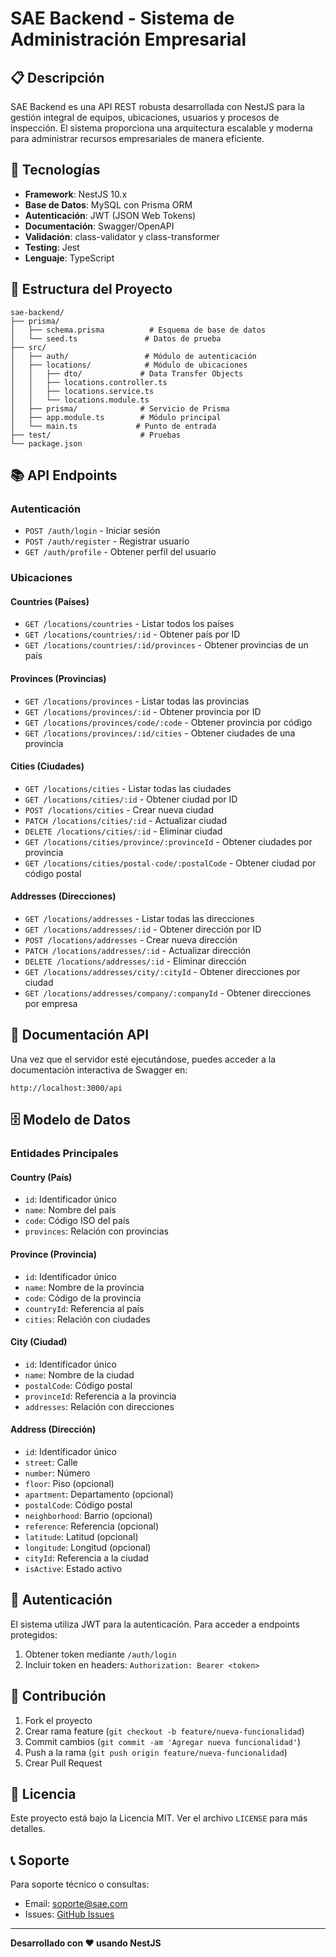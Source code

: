 # SAE Backend - Sistema de Administración Empresarial

## 📋 Descripción

SAE Backend es una API REST robusta desarrollada con NestJS para la gestión integral de equipos, ubicaciones, usuarios y procesos de inspección. El sistema proporciona una arquitectura escalable y moderna para administrar recursos empresariales de manera eficiente.

## 🚀 Tecnologías

- **Framework**: NestJS 10.x
- **Base de Datos**: MySQL con Prisma ORM
- **Autenticación**: JWT (JSON Web Tokens)
- **Documentación**: Swagger/OpenAPI
- **Validación**: class-validator y class-transformer
- **Testing**: Jest
- **Lenguaje**: TypeScript

## 📁 Estructura del Proyecto

```
sae-backend/
├── prisma/
│   ├── schema.prisma          # Esquema de base de datos
│   └── seed.ts               # Datos de prueba
├── src/
│   ├── auth/                 # Módulo de autenticación
│   ├── locations/            # Módulo de ubicaciones
│   │   ├── dto/             # Data Transfer Objects
│   │   ├── locations.controller.ts
│   │   ├── locations.service.ts
│   │   └── locations.module.ts
│   ├── prisma/              # Servicio de Prisma
│   ├── app.module.ts        # Módulo principal
│   └── main.ts             # Punto de entrada
├── test/                    # Pruebas
└── package.json
```

## 📚 API Endpoints

### Autenticación

- `POST /auth/login` - Iniciar sesión
- `POST /auth/register` - Registrar usuario
- `GET /auth/profile` - Obtener perfil del usuario

### Ubicaciones

#### Countries (Países)

- `GET /locations/countries` - Listar todos los países
- `GET /locations/countries/:id` - Obtener país por ID
- `GET /locations/countries/:id/provinces` - Obtener provincias de un país

#### Provinces (Provincias)

- `GET /locations/provinces` - Listar todas las provincias
- `GET /locations/provinces/:id` - Obtener provincia por ID
- `GET /locations/provinces/code/:code` - Obtener provincia por código
- `GET /locations/provinces/:id/cities` - Obtener ciudades de una provincia

#### Cities (Ciudades)

- `GET /locations/cities` - Listar todas las ciudades
- `GET /locations/cities/:id` - Obtener ciudad por ID
- `POST /locations/cities` - Crear nueva ciudad
- `PATCH /locations/cities/:id` - Actualizar ciudad
- `DELETE /locations/cities/:id` - Eliminar ciudad
- `GET /locations/cities/province/:provinceId` - Obtener ciudades por provincia
- `GET /locations/cities/postal-code/:postalCode` - Obtener ciudad por código postal

#### Addresses (Direcciones)

- `GET /locations/addresses` - Listar todas las direcciones
- `GET /locations/addresses/:id` - Obtener dirección por ID
- `POST /locations/addresses` - Crear nueva dirección
- `PATCH /locations/addresses/:id` - Actualizar dirección
- `DELETE /locations/addresses/:id` - Eliminar dirección
- `GET /locations/addresses/city/:cityId` - Obtener direcciones por ciudad
- `GET /locations/addresses/company/:companyId` - Obtener direcciones por empresa

## 📖 Documentación API

Una vez que el servidor esté ejecutándose, puedes acceder a la documentación interactiva de Swagger en:

```
http://localhost:3000/api
```

## 🗄️ Modelo de Datos

### Entidades Principales

#### Country (País)

- `id`: Identificador único
- `name`: Nombre del país
- `code`: Código ISO del país
- `provinces`: Relación con provincias

#### Province (Provincia)

- `id`: Identificador único
- `name`: Nombre de la provincia
- `code`: Código de la provincia
- `countryId`: Referencia al país
- `cities`: Relación con ciudades

#### City (Ciudad)

- `id`: Identificador único
- `name`: Nombre de la ciudad
- `postalCode`: Código postal
- `provinceId`: Referencia a la provincia
- `addresses`: Relación con direcciones

#### Address (Dirección)

- `id`: Identificador único
- `street`: Calle
- `number`: Número
- `floor`: Piso (opcional)
- `apartment`: Departamento (opcional)
- `postalCode`: Código postal
- `neighborhood`: Barrio (opcional)
- `reference`: Referencia (opcional)
- `latitude`: Latitud (opcional)
- `longitude`: Longitud (opcional)
- `cityId`: Referencia a la ciudad
- `isActive`: Estado activo

## 🔐 Autenticación

El sistema utiliza JWT para la autenticación. Para acceder a endpoints protegidos:

1. Obtener token mediante `/auth/login`
2. Incluir token en headers: `Authorization: Bearer <token>`

## 🤝 Contribución

1. Fork el proyecto
2. Crear rama feature (`git checkout -b feature/nueva-funcionalidad`)
3. Commit cambios (`git commit -am 'Agregar nueva funcionalidad'`)
4. Push a la rama (`git push origin feature/nueva-funcionalidad`)
5. Crear Pull Request

## 📄 Licencia

Este proyecto está bajo la Licencia MIT. Ver el archivo `LICENSE` para más detalles.

## 📞 Soporte

Para soporte técnico o consultas:

- Email: soporte@sae.com
- Issues: [GitHub Issues](link-to-issues)

---

**Desarrollado con ❤️ usando NestJS**
